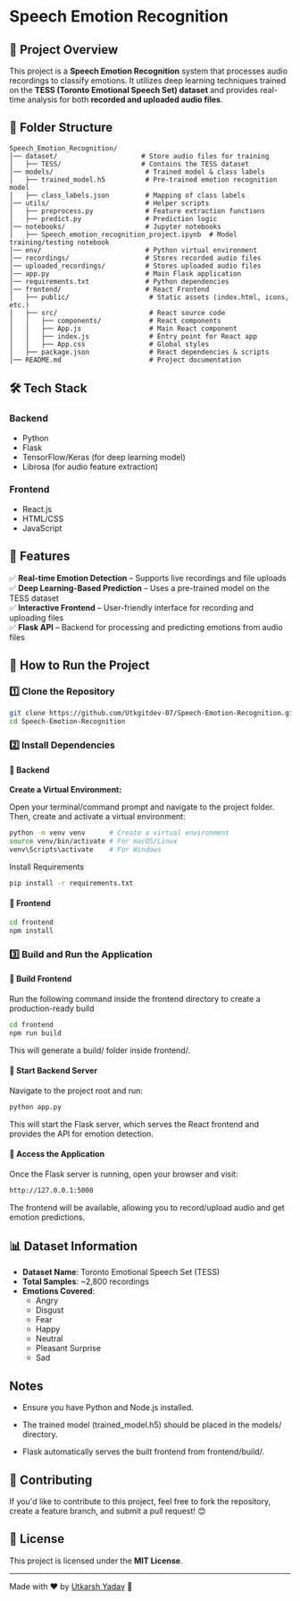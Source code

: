 # Speech Emotion Recognition

## 📌 Project Overview
This project is a **Speech Emotion Recognition** system that processes audio recordings to classify emotions. It utilizes deep learning techniques trained on the **TESS (Toronto Emotional Speech Set) dataset** and provides real-time analysis for both **recorded and uploaded audio files**.

## 📂 Folder Structure
```
Speech_Emotion_Recognition/
│── dataset/                     # Store audio files for training  
│   ├── TESS/                    # Contains the TESS dataset  
│── models/                       # Trained model & class labels  
│   ├── trained_model.h5          # Pre-trained emotion recognition model  
│   ├── class_labels.json         # Mapping of class labels  
│── utils/                        # Helper scripts  
│   ├── preprocess.py             # Feature extraction functions  
│   ├── predict.py                # Prediction logic  
│── notebooks/                    # Jupyter notebooks  
│   ├── Speech_emotion_recognition_project.ipynb  # Model training/testing notebook  
│── env/                          # Python virtual environment  
│── recordings/                   # Stores recorded audio files  
│── uploaded_recordings/          # Stores uploaded audio files  
│── app.py                        # Main Flask application  
│── requirements.txt              # Python dependencies  
│── frontend/                     # React Frontend  
│   ├── public/                    # Static assets (index.html, icons, etc.)  
│   ├── src/                       # React source code  
│   │   ├── components/            # React components  
│   │   ├── App.js                 # Main React component  
│   │   ├── index.js               # Entry point for React app  
│   │   ├── App.css                # Global styles  
│   ├── package.json               # React dependencies & scripts  
│── README.md                      # Project documentation  
```

## 🛠️ Tech Stack
### **Backend**
- Python
- Flask
- TensorFlow/Keras (for deep learning model)
- Librosa (for audio feature extraction)

### **Frontend**
- React.js
- HTML/CSS
- JavaScript

## 🔹 Features
✅ **Real-time Emotion Detection** – Supports live recordings and file uploads  
✅ **Deep Learning-Based Prediction** – Uses a pre-trained model on the TESS dataset  
✅ **Interactive Frontend** – User-friendly interface for recording and uploading files  
✅ **Flask API** – Backend for processing and predicting emotions from audio files  

## 🚀 How to Run the Project
### 1️⃣ Clone the Repository
```sh
git clone https://github.com/Utkgitdev-07/Speech-Emotion-Recognition.git
cd Speech-Emotion-Recognition
```

### 2️⃣ Install Dependencies
#### 🔹 Backend

**Create a Virtual Environment:**

Open your terminal/command prompt and navigate to the project folder. Then, create and activate a virtual environment:
```sh
python -m venv venv      # Create a virtual environment
source venv/bin/activate # For macOS/Linux
venv\Scripts\activate    # For Windows
```
Install Requirements
```sh
pip install -r requirements.txt
```

#### 🔹 Frontend
```sh
cd frontend
npm install
```

### 3️⃣ Build and Run the Application
#### 🔹 Build Frontend
Run the following command inside the frontend directory to create a production-ready build
```sh
cd frontend
npm run build
```
This will generate a build/ folder inside frontend/.

#### 🔹 Start Backend Server
Navigate to the project root and run:
```sh
python app.py
```
This will start the Flask server, which serves the React frontend and provides the API for emotion detection.

#### 🔹 Access the Application

Once the Flask server is running, open your browser and visit:
```sh
http://127.0.0.1:5000
```
The frontend will be available, allowing you to record/upload audio and get emotion predictions.

## 📊 Dataset Information
- **Dataset Name**: Toronto Emotional Speech Set (TESS)
- **Total Samples**: ~2,800 recordings
- **Emotions Covered**:
  - Angry
  - Disgust
  - Fear
  - Happy
  - Neutral
  - Pleasant Surprise
  - Sad
 
## Notes

 - Ensure you have Python and Node.js installed.

 - The trained model (trained_model.h5) should be placed in the models/ directory.

 - Flask automatically serves the built frontend from frontend/build/.

## 📩 Contributing
If you'd like to contribute to this project, feel free to fork the repository, create a feature branch, and submit a pull request! 😊

## 📜 License
This project is licensed under the **MIT License**.

---
Made with ❤️ by [Utkarsh Yadav](https://github.com/Utkgitdev-07) 🚀

